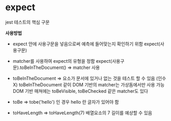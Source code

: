 # expect

jest 테스트의 핵심 구문

**사용방법**

-   expect 안에 사용구문을 넣음으로써 예측에 들어맞는지 확인하기 위함
    expect(사용구문)

-   matcher를 사용하여 expect의 유형을 정함
    expect(사용구문).toBeInTheDocument() => matcher 사용

-   toBeInTheDocument => 요소가 문서에 있거나 없는 것을 테스트 할 수 있음 (인수 X)
    toBeInTheDocument 같이 DOM 기반의 matcher는 가상돔에서만 사용 가능
    DOM 기반 매쳐에는 toBeVisible, toBeChecked 같은 matcher도 있다

-   toBe => tobe('hello') 인 경우 hello 란 글자가 있어야 함
-   toHaveLength => toHaveLength(7) 배열요소의 7 길이를 예상할 수 있음
